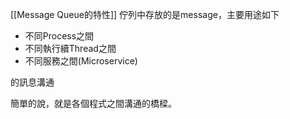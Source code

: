 [[Message Queue的特性]]
佇列中存放的是message，主要用途如下
- 不同Process之間
- 不同執行續Thread之間
- 不同服務之間(Microservice)

的訊息溝通

簡單的說，就是各個程式之間溝通的橋樑。